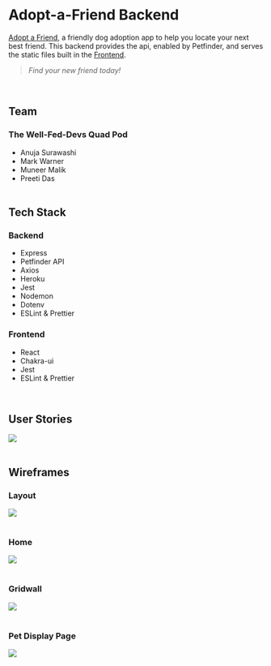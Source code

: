 # Adopt-a-Friend Backend

[Adopt a Friend](https://well-fed-devs.herokuapp.com/), a friendly dog adoption app to help you locate your next best friend. This backend provides the api, enabled by Petfinder, and serves the static files built in the [Frontend](https://github.com/Adoptafriend/Frontend).

> _Find your new friend today!_

<br/>

## Team

### The Well-Fed-Devs Quad Pod

- Anuja Surawashi
- Mark Warner
- Muneer Malik
- Preeti Das
  <br/><br/>

## Tech Stack

### Backend

- Express
- Petfinder API
- Axios
- Heroku
- Jest
- Nodemon
- Dotenv
- ESLint & Prettier

### Frontend

- React
- Chakra-ui
- Jest
- ESLint & Prettier

<br/>

## User Stories

<img src="docs/user-stories.png">
<br/><br/>

## Wireframes

### Layout

<img src="docs/layout.png" />
<br/><br/>

### Home

<img src="docs/home.png">
<br/><br/>

### Gridwall

<img src="docs/gridwall.png">
<br/><br/>

### Pet Display Page

<img src="docs/pet-display-page.png">
<br/><br/>
